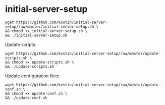 # initial-server-setup
```
wget https://github.com/kostin/initial-server-setup/raw/master/initial-server-setup.sh \
&& chmod +x initial-server-setup.sh \
&& ./initial-server-setup.sh
```

Update scripts:
```
wget https://github.com/kostin/initial-server-setup/raw/master/update-scripts.sh \
&& chmod +x update-scripts.sh \
&& ./update-scripts.sh
```

Update configuration files:
```
wget https://github.com/kostin/initial-server-setup/raw/master/update-conf.sh \
&& chmod +x update-conf.sh \
&& ./update-conf.sh
```
